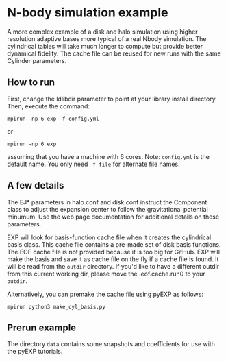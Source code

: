 # N-body simulation example

A more complex example of a disk and halo simulation using higher
resolution adaptive bases more typical of a real Nbody simulation.
The cylindrical tables will take much longer to compute but provide
better dynamical fidelity.  The cache file can be reused for new runs
with the same Cylinder parameters.

## How to run

First, change the ldlibdir parameter to point at your library install
directory.  Then, execute the command:

    mpirun -np 6 exp -f config.yml

or

    mpirun -np 6 exp

assuming that you have a machine with 6 cores.  Note: `config.yml` is
the default name.  You only need `-f file` for alternate file names.

## A few details

The EJ* parameters in halo.conf and disk.conf instruct the Component
class to adjust the expansion center to follow the gravitational
potential minumum.  Use the web page documentation for additional
details on these parameters.

EXP will look for basis-function cache file when it creates the
cylindrical basis class.  This cache file contains a pre-made set of
disk basis functions.  The EOF cache file is not provided because it
is too big for GitHub.  EXP will make the basis and save it as cache
file on the fly if a cache file is found.  It will be read from the
`outdir` directory.  If you'd like to have a different outdir from
this current working dir, please move the .eof.cache.run0 to your
`outdir`.

Alternatively, you can premake the cache file using pyEXP as follows:

    mpirun python3 make_cyl_basis.py

## Prerun example

The directory `data` contains some snapshots and coefficients for use
with the pyEXP tutorials.
